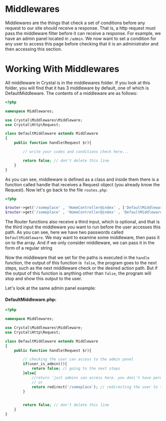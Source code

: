 # Middlewares
Middlewares are the things that check a set of conditions before any request to our site should receive a response. That is, a http request must pass the middleware filter before it can receive a response.
For example, we have an admin panel located in `/admin`. We now want to set a condition for any user to access this page before checking that it is an administrator and then accessing this section.

# Working With Middlewares
All middleware in Crystal is in the middlewares folder. If you look at this folder, you will find that it has 3 middleware by default, one of which is DefaultMiddleware. The contents of a middleware are as follows:

```php
<?php

namespace Middlewares;

use Crystal\Middlewares\Middleware;
use Crystal\Http\Request;

class DefaultMiddleware extends Middleware
{
	public function handle(Request $r){

		// write your codes and conditions check here...

		return false; // don't delete this line
	}
}
```

As you can see, middleware is defined as a class and inside them there is a function called handle that receives a Request object (you already know the Request). Now let's go back to the file `routes.php`:

```php
<?php

$router->get('/someplace' , 'HomeController@index' , ['DefaultMiddleware']);
$router->get('/someplace' , 'HomeController@index' , 'DefaultMiddleware');
```

The Router functions also receive a third input, which is optional, and that is the third input the middleware you want to run before the user accesses this path. As you can see, here we have two passwords called `DefaultMiddleware`. We may want to examine some middleware, then pass it on to the array. And if we only consider middleware, we can pass it in the form of a regular string


Now the middleware that we set for the paths is executed in the `handle` function, the output of this function is` false`, the program goes to the next steps, such as the next middleware check or the desired action path. But if the output of this function is anything other than `false`, the program will stop and show this output to the user.


Let's look at the same admin panel example:

#### DefaultMiddleware.php:
```php
<?php

namespace Middlewares;

use Crystal\Middlewares\Middleware;
use Crystal\Http\Request;

class DefaultMiddleware extends Middleware
{
	public function handle(Request $r){

		// checking the user can access to the admin panel
		if(user_is_admin()){
		    return false; // going to the next steps
		}else{
		    //return 'just admins can access here. you don\'t have permission to access here;
		    // or
		    return redirect('/someplace'); // redirecting the user to the /someplace
		}
		

		return false; // don't delete this line
	}
}
```

